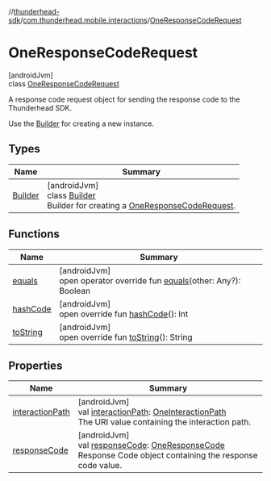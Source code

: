 //[thunderhead-sdk](../../../index.md)/[com.thunderhead.mobile.interactions](../index.md)/[OneResponseCodeRequest](index.md)

# OneResponseCodeRequest

[androidJvm]\
class [OneResponseCodeRequest](index.md)

A response code request object for sending the response code to the Thunderhead SDK.

Use the [Builder](-builder/index.md) for creating a new instance.

## Types

| Name | Summary |
|---|---|
| [Builder](-builder/index.md) | [androidJvm]<br>class [Builder](-builder/index.md)<br>Builder for creating a [OneResponseCodeRequest](index.md). |

## Functions

| Name | Summary |
|---|---|
| [equals](equals.md) | [androidJvm]<br>open operator override fun [equals](equals.md)(other: Any?): Boolean |
| [hashCode](hash-code.md) | [androidJvm]<br>open override fun [hashCode](hash-code.md)(): Int |
| [toString](to-string.md) | [androidJvm]<br>open override fun [toString](to-string.md)(): String |

## Properties

| Name | Summary |
|---|---|
| [interactionPath](interaction-path.md) | [androidJvm]<br>val [interactionPath](interaction-path.md): [OneInteractionPath](../-one-interaction-path/index.md)<br>The URI value containing the interaction path. |
| [responseCode](response-code.md) | [androidJvm]<br>val [responseCode](response-code.md): [OneResponseCode](../-one-response-code/index.md)<br>Response Code object containing the response code value. |
